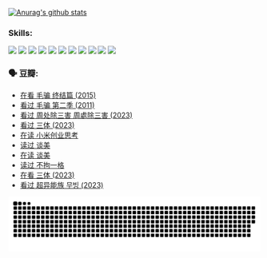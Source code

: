 
[![Anurag's github stats](https://github-readme-stats.vercel.app/api?username=w940853815)](https://github.com/anuraghazra/github-readme-stats)

### Skills:

<code><img height="32" src="https://cdn.jsdelivr.net/npm/simple-icons@v5/icons/python.svg"></code>
<code><img height="32" src="https://cdn.jsdelivr.net/npm/simple-icons@v5/icons/javascript.svg"></code>
<code><img height="32" src="https://cdn.jsdelivr.net/npm/simple-icons@v5/icons/django.svg"></code>
<code><img height="32" src="https://cdn.jsdelivr.net/npm/simple-icons@v5/icons/flask.svg"></code>
<code><img height="32" src="https://cdn.jsdelivr.net/npm/simple-icons@v5/icons/vuetify.svg"></code>
<code><img height="32" src="https://cdn.jsdelivr.net/npm/simple-icons@v5/icons/git.svg"></code>
<code><img height="32" src="https://cdn.jsdelivr.net/npm/simple-icons@v5/icons/docker.svg"></code>
<code><img height="32" src="https://cdn.jsdelivr.net/npm/simple-icons@v5/icons/postgresql.svg"></code>
<code><img height="32" src="https://cdn.jsdelivr.net/npm/simple-icons@v5/icons/elasticsearch.svg"></code>
<code><img height="32" src="https://cdn.jsdelivr.net/npm/simple-icons@v5/icons/macos.svg"></code>
<code><img height="32" src="https://cdn.jsdelivr.net/npm/simple-icons@v5/icons/linux.svg"></code>

### 🗣 豆瓣:

<!-- DOUBAN-ACTIVITIES:START -->
- [在看 毛骗 终结篇‎ (2015)](https://www.douban.com/people/136069238/status/4581971924/?_i=13557590)
- [看过 毛骗 第二季‎ (2011)](https://www.douban.com/people/136069238/status/4581971810/?_i=13557590)
- [看过 周处除三害 周處除三害‎ (2023)](https://www.douban.com/people/136069238/status/4575646701/?_i=13557590)
- [看过 三体‎ (2023)](https://www.douban.com/people/136069238/status/4574263039/?_i=13557590)
- [在读 小米创业思考](https://www.douban.com/people/136069238/status/4572047905/?_i=13557590)
- [读过 谈美](https://www.douban.com/people/136069238/status/4572047629/?_i=13557590)
- [在读 谈美](https://www.douban.com/people/136069238/status/4560861771/?_i=13557590)
- [读过 不拘一格](https://www.douban.com/people/136069238/status/4560861445/?_i=13557590)
- [在看 三体‎ (2023)](https://www.douban.com/people/136069238/status/4558185093/?_i=13557590)
- [看过 超异能族 무빙‎ (2023)](https://www.douban.com/people/136069238/status/4556824186/?_i=13557590)
<!-- DOUBAN-ACTIVITIES:END -->


![Snake animation](https://raw.githubusercontent.com/w940853815/w940853815/output/github-contribution-grid-snake.svg)

<!--
**w940853815/w940853815** is a ✨ _special_ ✨ repository because its `README.md` (this file) appears on your GitHub profile.

Here are some ideas to get you started:

- 🔭 I’m currently working on ...
- 🌱 I’m currently learning ...
- 👯 I’m looking to collaborate on ...
- 🤔 I’m looking for help with ...
- 💬 Ask me about ...
- 📫 How to reach me: ...
- 😄 Pronouns: ...
- ⚡ Fun fact: ...
-->
